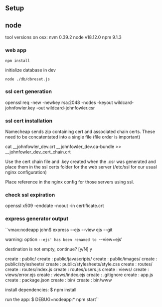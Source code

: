 
## Setup

## node

tool versions on osx:
nvm 0.39.2
node v18.12.0
npm 9.1.3

### web app

`npm install`

initialize database in dev

`node ./db/dbreset.js`

### ssl cert generation

openssl req -new -newkey rsa:2048 -nodes -keyout wildcard-johnfowler.key -out wildcard-johnfowler.csr


### ssl cert installation

Namecheap sends zip containing cert and associated chain certs. These need to be concatentated into a single file (file order is important)

cat __johnfowler_dev.crt __johnfowler_dev.ca-bundle >> __johnfowler_dev_cert_chain.crt

Use the cert chain file and .key created when the .csr was generated and place them in the ssl certs folder for the web server (/etc/ssl for our usual nginx configuration)

Place reference in the nginx config for those servers using ssl.


###  check ssl expiration

openssl x509 -enddate -noout -in certificate.crt

### express generator output

``vmax:nodeapp john$ express --ejs --view ejs --git

warning: option `--ejs' has been renamed to `--view=ejs'

destination is not empty, continue? [y/N] y

create : public/
create : public/javascripts/
create : public/images/
create : public/stylesheets/
create : public/stylesheets/style.css
create : routes/
create : routes/index.js
create : routes/users.js
create : views/
create : views/error.ejs
create : views/index.ejs
create : .gitignore
create : app.js
create : package.json
create : bin/
create : bin/www

install dependencies:
$ npm install

run the app:
$ DEBUG=nodeapp:* npm start``

